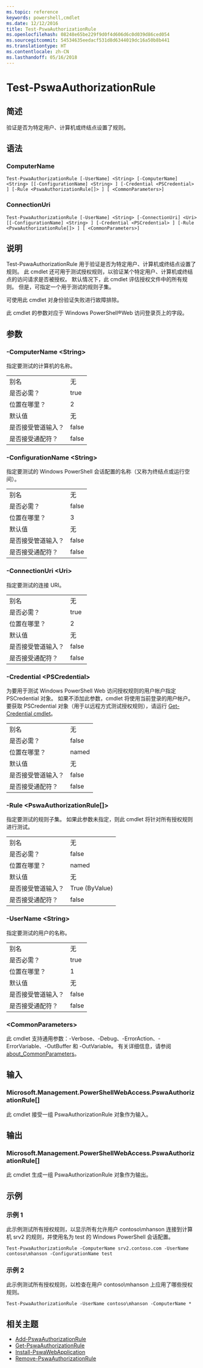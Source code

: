 ```yaml
---
ms.topic: reference
keywords: powershell,cmdlet
ms.date: 12/12/2016
title: Test-PswaAuthorizationRule
ms.openlocfilehash: 08248e65be229f9d0f4d606d6c0d039d86ced054
ms.sourcegitcommit: 54534635eedacf531d8d6344019dc16a50b8b441
ms.translationtype: HT
ms.contentlocale: zh-CN
ms.lasthandoff: 05/16/2018
---
```

# <a name="test-pswaauthorizationrule"></a>Test-PswaAuthorizationRule

## <a name="synopsis"></a>简述

验证是否为特定用户、计算机或终结点设置了规则。

## <a name="syntax"></a>语法

### <a name="computername"></a>ComputerName
```
Test-PswaAuthorizationRule [-UserName] <String> [-ComputerName] <String> [[-ConfigurationName] <String> ] [-Credential <PSCredential> ] [-Rule <PswaAuthorizationRule[]> ] [ <CommonParameters>]
```

### <a name="connectionuri"></a>ConnectionUri
```
Test-PswaAuthorizationRule [-UserName] <String> [-ConnectionUri] <Uri> [[-ConfigurationName] <String> ] [-Credential <PSCredential> ] [-Rule <PswaAuthorizationRule[]> ] [ <CommonParameters>]
```

## <a name="description"></a>说明

Test-PswaAuthorizationRule 用于验证是否为特定用户、计算机或终结点设置了规则。
此 cmdlet 还可用于测试授权规则，以验证某个特定用户、计算机或终结点的访问请求是否被授权。
默认情况下，此 cmdlet 评估授权文件中的所有规则。
但是，可指定一个用于测试的规则子集。

可使用此 cmdlet 对身份验证失败进行故障排除。

此 cmdlet 的参数对应于 Windows PowerShell®Web 访问登录页上的字段。

## <a name="parameters"></a>参数

### <a name="-computername-ltstringgt"></a>-ComputerName &lt;String&gt;

指定要测试的计算机的名称。

|||
|-|-|
| 别名                              | 无                                 |
| 是否必需？                            | true                                 |
| 位置在哪里？                            | 2                                    |
| 默认值                        | 无                                 |
| 是否接受管道输入？               | false                                |
| 是否接受通配符？          | false                                |

### <a name="-configurationname-ltstringgt"></a>-ConfigurationName &lt;String&gt;

指定要测试的 Windows PowerShell 会话配置的名称（又称为终结点或运行空间）。

|||
|-|-|
| 别名                              | 无                                 |
| 是否必需？                            | false                                |
| 位置在哪里？                            | 3                                    |
| 默认值                        | 无                                 |
| 是否接受管道输入？               | false                                |
| 是否接受通配符？          | false                                |

### <a name="-connectionuri-lturigt"></a>-ConnectionUri &lt;Uri&gt;

指定要测试的连接 URI。

|||
|-|-|
| 别名                              | 无                                 |
| 是否必需？                            | true                                 |
| 位置在哪里？                            | 2                                    |
| 默认值                        | 无                                 |
| 是否接受管道输入？               | false                                |
| 是否接受通配符？          | false                                |

### <a name="-credential-ltpscredentialgt"></a>-Credential &lt;PSCredential&gt;

为要用于测试 Windows PowerShell Web 访问授权规则的用户帐户指定 PSCredential 对象。 如果不添加此参数，cmdlet 将使用当前登录的用户帐户。 要获取 PSCredential 对象（用于以远程方式测试授权规则），请运行 [Get-Credential cmdlet](http://go.microsoft.com/fwlink/?LinkID=293936)。

|||
|-|-|
| 别名                              | 无                                 |
| 是否必需？                            | false                                |
| 位置在哪里？                            | named                                |
| 默认值                        | 无                                 |
| 是否接受管道输入？               | false                                |
| 是否接受通配符？          | false                                |

### <a name="-rule-ltpswaauthorizationrulegt"></a>-Rule &lt;PswaAuthorizationRule\[\]&gt;

指定要测试的规则子集。 如果此参数未指定，则此 cmdlet 将针对所有授权规则进行测试。

|||
|-|-|
| 别名                              | 无                                 |
| 是否必需？                            | false                                |
| 位置在哪里？                            | named                                |
| 默认值                        | 无                                 |
| 是否接受管道输入？               | True (ByValue)                       |
| 是否接受通配符？          | false                                |

### <a name="-username-ltstringgt"></a>-UserName &lt;String&gt;

指定要测试的用户的名称。

|||
|-|-|
| 别名                              | 无                                 |
| 是否必需？                            | true                                 |
| 位置在哪里？                            | 1                                    |
| 默认值                        | 无                                 |
| 是否接受管道输入？               | false                                |
| 是否接受通配符？          | false                                |

### <a name="ltcommonparametersgt"></a>&lt;CommonParameters&gt;

此 cmdlet 支持通用参数：-Verbose、-Debug、-ErrorAction、-ErrorVariable、-OutBuffer 和 -OutVariable。
有关详细信息，请参阅 [about_CommonParameters](http://go.microsoft.com/fwlink/p/?LinkID=113216)。

## <a name="inputs"></a>输入

### <a name="microsoftmanagementpowershellwebaccesspswaauthorizationrule"></a>Microsoft.Management.PowerShellWebAccess.PswaAuthorizationRule\[\]

此 cmdlet 接受一组 PswaAuthorizationRule 对象作为输入。

## <a name="outputs"></a>输出

### <a name="microsoftmanagementpowershellwebaccesspswaauthorizationrule"></a>Microsoft.Management.PowerShellWebAccess.PswaAuthorizationRule\[\]

此 cmdlet 生成一组 PswaAuthorizationRule 对象作为输出。

## <a name="examples"></a>示例

### <a name="example-1"></a>示例 1

此示例测试所有授权规则，以显示所有允许用户 contoso\\mhanson 连接到计算机 srv2 的规则，并使用名为 test 的 Windows PowerShell 会话配置。

```
Test-PswaAuthorizationRule -ComputerName srv2.contoso.com -UserName contoso\mhanson -ConfigurationName test
```

### <a name="example-2"></a>示例 2

此示例测试所有授权规则，以检查在用户 contoso\\mhanson 上应用了哪些授权规则。

```
Test-PswaAuthorizationRule -UserName contoso\mhanson -ComputerName *
```

## <a name="related-topics"></a>相关主题

- [Add-PswaAuthorizationRule](add-pswaauthorizationrule.md)
- [Get-PswaAuthorizationRule](get-pswaauthorizationrule.md)
- [Install-PswaWebApplication](install-pswawebapplication.md)
- [Remove-PswaAuthorizationRule](remove-pswaauthorizationrule.md)